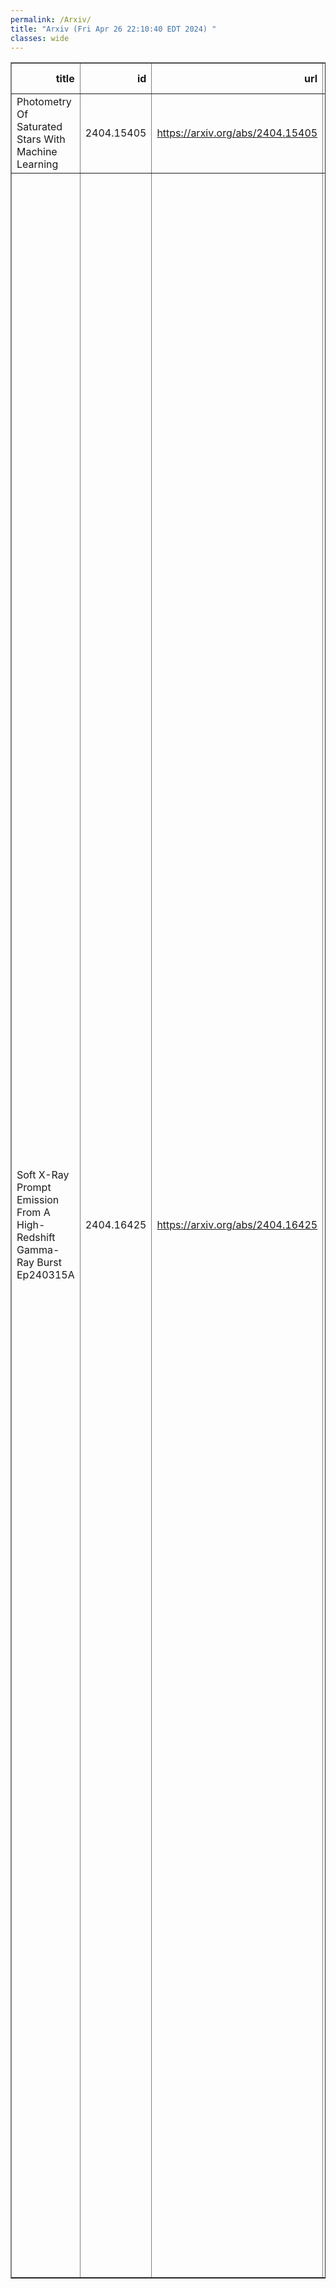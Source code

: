 ```yaml
---
permalink: /Arxiv/
title: "Arxiv (Fri Apr 26 22:10:40 EDT 2024) "
classes: wide
---
```

<table border="1" class="dataframe">
  <thead>
    <tr style="text-align: right;">
      <th>title</th>
      <th>id</th>
      <th>url</th>
      <th>authors</th>
      <th>Local Authors</th>
    </tr>
  </thead>
  <tbody>
    <tr>
      <td>Photometry Of Saturated Stars With Machine Learning</td>
      <td>2404.15405</td>
      <td><a href="https://arxiv.org/abs/2404.15405" target="_blank">https://arxiv.org/abs/2404.15405</a></td>
      <td>Dominek Winecki, Christopher S. Kochanek</td>
      <td>Christopher Kochanek</td>
    </tr>
    <tr>
      <td>Soft X-Ray Prompt Emission From A High-Redshift Gamma-Ray Burst   Ep240315A</td>
      <td>2404.16425</td>
      <td><a href="https://arxiv.org/abs/2404.16425" target="_blank">https://arxiv.org/abs/2404.16425</a></td>
      <td>Y. Liu, H. Sun, D. Xu, D. S. Svinkin, J. Delaunay, N. R. Tanvir, H. Gao, C. Zhang, Y. Chen, X. -F. Wu, B. Zhang, W. Yuan, J. An, G. Bruni, D. D. Frederiks, G. Ghirlanda, J. -W. Hu, A. Li, C. -K. Li, J. -D. Li, D. B. Malesani, L. Piro, G. Raman, R. Ricci, E. Troja, S. D. Vergani, Q. -Y. Wu, J. Yang, B. -B. Zhang, Z. -P. Zhu, A. De Ugarte Postigo, A. G. Demin, D. Dobie, Z. Fan, S. -Y. Fu, J. P. U. Fynbo, J. -J. Geng, G. Gianfagna, Y. -D. Hu, Y. -F. Huang, S. -Q. Jiang, P. G. Jonker, Y. Julakanti, J. A. Kennea, A. A. Kokomov, E. Kuulkers, W. -H. Lei, J. K. Leung, A. J. Levan, D. -Y. Li, Y. Li, S. P. Littlefair, X. Liu, A. L. Lysenko, Y. -N. Ma, A. Martin-Carrillo, P. O'Brien, T. Parsotan, J. Quirola-Vasquez, A. V. Ridnaia, S. Ronchini, A. Rossi, D. Mata-Sanchez, B. Schneider, R. -F. Shen, A. L. Thakur, A. Tohuvavohu, M. A. P. Torres, A. E. Tsvetkova, M. V. Ulanov, J. -J. Wei, D. Xiao, Y. -H. I. Yin, M. Bai, V. Burwitz, Z. -M. Cai, F. -S. Chen, H. -L. Chen, T. -X. Chen, W. Chen, Y. -F. Chen, Y. -H. Chen, H. -Q. Cheng, C. -Z. Cui, W. -W. Cui, Y. -F. Dai, Z. -G. Dai, J. Eder, D. -W. Fan, C. Feldman, H. Feng, Z. Feng, P. Friedrich, X. Gao, J. Guan, D. -W Han, J. Han, D. -J. Hou, H. -B. Hu, T. Hu, M. -H. Huang, J. Huo, I. Hutchinson, Z. Ji, S. -M. Jia, Z. -Q. Jia, B. -W. Jiang, C. -C. Jin, G. Jin, J. -J. Jin, A. Keereman, H. Lerman, J. -F. Li, L. -H. Li, M. -S. Li, W. Li, Z. -D. Li, T. -Y. Lian, E. -W. Liang, Z. -X. Ling, C. -Z. Liu, H. -Y. Liu, H. -Q. Liu, M. -J. Liu, Y. -R. Liu, F. -J. Lu, H. -J. Lu, L. -D. Luo, F. L. Ma, J. Ma, J. -R. Mao, X. Mao, M. Mchugh, N. Meidinger, K. Nandra, J. P. Osborne, H. -W. Pan, X. Pan, M. E. Ravasio, A. Rau, N. Rea, U. Rehman, J. Sanders, A. Santovincenzo, L. -M. Song, J. Su, L. -J. Sun, S. -L. Sun, X. -J. Sun, Y. -Y. Tan, Q. -J. Tang, Y. -H. Tao, J. -Z. Tong, H. Wang, J. Wang, L. Wang, W. -X. Wang, X. -F. Wang, X. -Y. Wang, Y. -L. Wang, Y. -S. Wang, D. -M. Wei, R. Willingale, S. -L. Xiong, H. -T. Xu, J. -J. Xu, X. -P. Xu, Y. -F. Xu, Z. Xu, C. -B. Xue, Y. -L. Xue, A. -L. Yan, F. Yang, H. -N. Yang, X. -T. Yang, Y. -J Yang, Y. -W. Yu, J. Zhang, M. Zhang, S. -N. Zhang, W. -D. Zhang, W. -J. Zhang, Y. -H. Zhang, Z. Zhang, Z. Zhang, Z. -L. Zhang, D. -H. Zhao, H. -S. Zhao, X. -F. Zhao, Z. -J. Zhao, L. -X. Zhou, Y. -L. Zhou, Y. -X. Zhu, Z. -C. Zhu, X. -X. Zuo</td>
      <td>Ji Wang</td>
    </tr>
  </tbody>
</table>